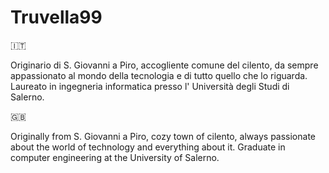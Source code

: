 # Truvella99

🇮🇹

Originario di S. Giovanni a Piro, accogliente comune del cilento, da sempre appassionato al mondo della tecnologia e di tutto quello che lo riguarda. Laureato in ingegneria informatica presso l' Università degli Studi di Salerno.

🇬🇧

Originally from S. Giovanni a Piro, cozy town of cilento, always passionate about the world of technology and everything about it. Graduate in computer engineering at the University of Salerno.
